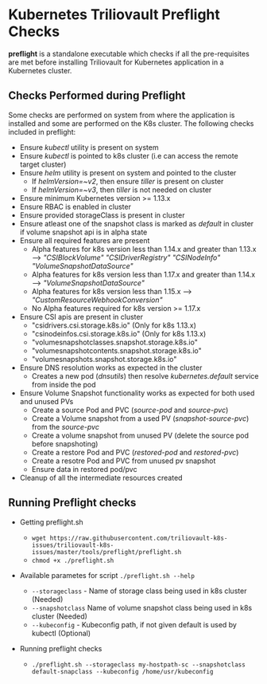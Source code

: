 # Kubernetes Triliovault Preflight Checks

**preflight** is a standalone executable which checks if all the pre-requisites are
met before installing Triliovault for Kubernetes application in a Kubernetes cluster.

## Checks Performed during Preflight

Some checks are performed on system from where the application is installed and some are performed on the K8s cluster.
The following checks included in preflight:

- Ensure *kubectl* utility is present on system
- Ensure *kubectl* is pointed to k8s cluster (i.e can access the remote target cluster)
- Ensure *helm* utility is present on system and pointed to the cluster
  - If *helmVersion=~v2*, then ensure *tiller* is present on cluster
  - If *helmVersion=~v3*, then *tiller* is not needed on cluster
- Ensure minimum Kubernetes version >= 1.13.x
- Ensure RBAC is enabled in cluster
- Ensure provided storageClass is present in cluster
- Ensure atleast one of the snapshot class is marked as *default* in cluster if volume snapshot api is in alpha state
- Ensure all required features are present
  - Alpha features for k8s version less than 1.14.x and greater than 1.13.x  --> *"CSIBlockVolume" "CSIDriverRegistry" "CSINodeInfo" "VolumeSnapshotDataSource"*
  - Alpha features for k8s version less than 1.17.x and greater than 1.14.x --> *"VolumeSnapshotDataSource"*
  - Alpha features for k8s version less than 1.15.x --> *"CustomResourceWebhookConversion"*
  - No Alpha features required for k8s version >= 1.17.x
- Ensure CSI apis are present in cluster
  - "csidrivers.csi.storage.k8s.io" (Only for k8s 1.13.x)
  - "csinodeinfos.csi.storage.k8s.io" (Only for k8s 1.13.x)
  - "volumesnapshotclasses.snapshot.storage.k8s.io"
  - "volumesnapshotcontents.snapshot.storage.k8s.io"
  - "volumesnapshots.snapshot.storage.k8s.io"
- Ensure DNS resolution works as expected in the cluster
  - Creates a new pod (*dnsutils*) then resolve *kubernetes.default* service from inside the pod
- Ensure Volume Snapshot functionality works as expected for both used and unused PVs
  - Create a source Pod and PVC (*source-pod* and *source-pvc*)
  - Create a Volume snapshot from a used PV (*snapshot-source-pvc*) from the *source-pvc*
  - Create a volume snapshot from unused PV (delete the source pod before snapshoting)
  - Create a restore Pod and PVC (*restored-pod* and *restored-pvc*)
  - Create a resotre Pod and PVC from unused pv snapshot
  - Ensure data in restored pod/pvc
- Cleanup of all the intermediate resources created

## Running Preflight checks

- Getting preflight.sh
  - `wget https://raw.githubusercontent.com/triliovault-k8s-issues/triliovault-k8s-issues/master/tools/preflight/preflight.sh`
  - `chmod +x ./preflight.sh`

- Available parametes for script `./preflight.sh --help`
  - `--storageclass` - Name of storage class being used in k8s cluster (Needed)
  - `--snapshotclass` Name of volume snapshot class being used in k8s cluster (Needed)
  - `--kubeconfig` - Kubeconfig path, if not given default is used by kubectl (Optional)

- Running preflight checks
  - `./preflight.sh --storageclass my-hostpath-sc --snapshotclass default-snapclass --kubeconfig /home/usr/kubeconfig`

